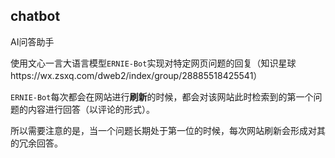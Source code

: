 ## chatbot
AI问答助手

使用文心一言大语言模型`ERNIE-Bot`实现对特定网页问题的回复（知识星球https://wx.zsxq.com/dweb2/index/group/28885518425541）

`ERNIE-Bot`每次都会在网站进行**刷新**的时候，都会对该网站此时检索到的第一个问题的内容进行回答（以评论的形式）。

所以需要注意的是，当一个问题长期处于第一位的时候，每次网站刷新会形成对其的冗余回答。